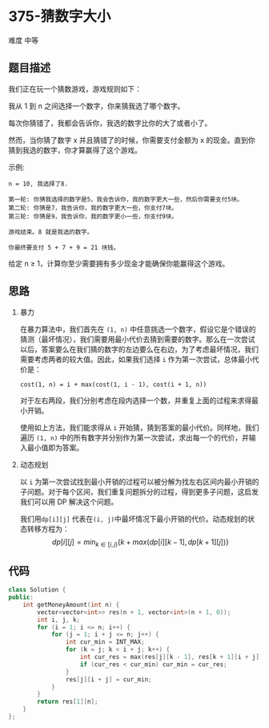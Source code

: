 # 375-猜数字大小

难度 中等



## 题目描述

我们正在玩一个猜数游戏，游戏规则如下：

我从 1 到 n 之间选择一个数字，你来猜我选了哪个数字。

每次你猜错了，我都会告诉你，我选的数字比你的大了或者小了。

然而，当你猜了数字 x 并且猜错了的时候，你需要支付金额为 x 的现金。直到你猜到我选的数字，你才算赢得了这个游戏。

示例:
```
n = 10, 我选择了8.

第一轮: 你猜我选择的数字是5，我会告诉你，我的数字更大一些，然后你需要支付5块。
第二轮: 你猜是7，我告诉你，我的数字更大一些，你支付7块。
第三轮: 你猜是9，我告诉你，我的数字更小一些，你支付9块。

游戏结束。8 就是我选的数字。

你最终要支付 5 + 7 + 9 = 21 块钱。
```
给定 n ≥ 1，计算你至少需要拥有多少现金才能确保你能赢得这个游戏。



## 思路

1. 暴力

   在暴力算法中，我们首先在 `(1, n)` 中任意挑选一个数字，假设它是个错误的猜测（最坏情况），我们需要用最小代价去猜到需要的数字。那么在一次尝试以后，答案要么在我们猜的数字的左边要么在右边，为了考虑最坏情况，我们需要考虑两者的较大值。因此，如果我们选择 `i` 作为第一次尝试，总体最小代价是：

   `cost(1, n) = i + max(cost(1, i - 1), cost(i + 1, n))`

   对于左右两段，我们分别考虑在段内选择一个数，并重复上面的过程来求得最小开销。

   使用如上方法，我们能求得从 `i` 开始猜，猜到答案的最小代价。同样地，我们遍历 `(1, n)` 中的所有数字并分别作为第一次尝试，求出每一个的代价，并输入最小值即为答案。

2. 动态规划

   以 `i` 为第一次尝试找到最小开销的过程可以被分解为找左右区间内最小开销的子问题。对于每个区间，我们重复问题拆分的过程，得到更多子问题，这启发我们可以用 DP 解决这个问题。

   我们用`dp[i][j]` 代表在`(i, j)`中最坏情况下最小开销的代价。动态规划的状态转移方程为：
   $$
   dp[i][j] = min_{k \in [i, j)}\{k + max(dp[i][k - 1], dp[k + 1][j])\}
   $$
   

## 代码

```c++
class Solution {
public:
    int getMoneyAmount(int n) {
        vector<vector<int>> res(n + 1, vector<int>(n + 1, 0));
        int i, j, k;
        for (i = 1; i <= n; i++) {
            for (j = 1; i + j <= n; j++) {
                int cur_min = INT_MAX;
                for (k = j; k < i + j; k++) {
                    int cur_res = max(res[j][k - 1], res[k + 1][i + j]) + k;
                    if (cur_res < cur_min) cur_min = cur_res;
                }
                res[j][i + j] = cur_min;
            }
        }
        return res[1][n];
    }
};
```

